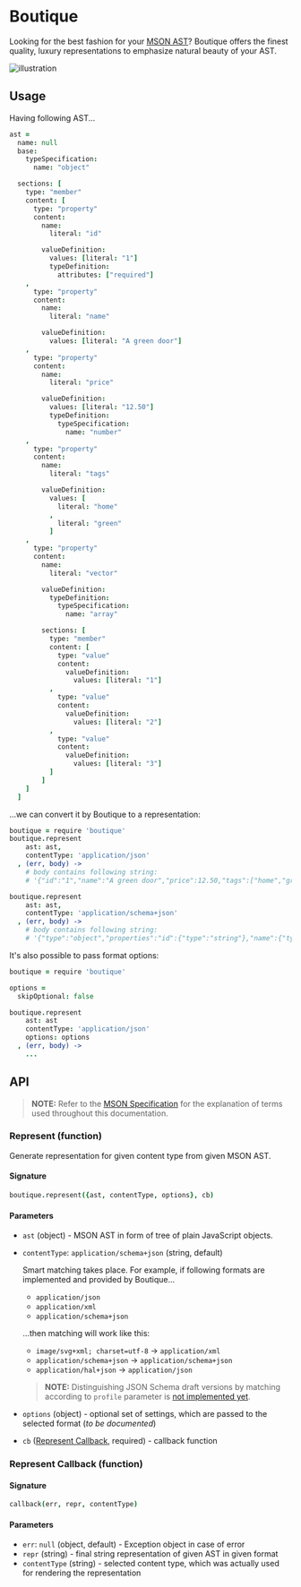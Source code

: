 # Boutique

Looking for the best fashion for your [MSON AST](https://github.com/apiaryio/mson-ast)? Boutique offers the finest quality, luxury representations to emphasize natural beauty of your AST.

![illustration](https://github.com/apiaryio/boutique/blob/master/assets/boutique.png?raw=true)

## Usage

Having following AST...

```coffeescript
ast =
  name: null
  base:
    typeSpecification:
      name: "object"

  sections: [
    type: "member"
    content: [
      type: "property"
      content:
        name:
          literal: "id"

        valueDefinition:
          values: [literal: "1"]
          typeDefinition:
            attributes: ["required"]
    ,
      type: "property"
      content:
        name:
          literal: "name"

        valueDefinition:
          values: [literal: "A green door"]
    ,
      type: "property"
      content:
        name:
          literal: "price"

        valueDefinition:
          values: [literal: "12.50"]
          typeDefinition:
            typeSpecification:
              name: "number"
    ,
      type: "property"
      content:
        name:
          literal: "tags"

        valueDefinition:
          values: [
            literal: "home"
          ,
            literal: "green"
          ]
    ,
      type: "property"
      content:
        name:
          literal: "vector"

        valueDefinition:
          typeDefinition:
            typeSpecification:
              name: "array"

        sections: [
          type: "member"
          content: [
            type: "value"
            content:
              valueDefinition:
                values: [literal: "1"]
          ,
            type: "value"
            content:
              valueDefinition:
                values: [literal: "2"]
          ,
            type: "value"
            content:
              valueDefinition:
                values: [literal: "3"]
          ]
        ]
    ]
  ]
```

...we can convert it by Boutique to a representation:

```coffeescript
boutique = require 'boutique'
boutique.represent
    ast: ast,
    contentType: 'application/json'
  , (err, body) ->
    # body contains following string:
    # '{"id":"1","name":"A green door","price":12.50,"tags":["home","green"],"vector":["1","2","3"]}'

boutique.represent
    ast: ast,
    contentType: 'application/schema+json'
  , (err, body) ->
    # body contains following string:
    # '{"type":"object","properties":"id":{"type":"string"},"name":{"type":"string"},"price":{"type":"number"},"tags":{"type":"array"},"vector":{"type":"array"}}'
```

It's also possible to pass format options:

```coffeescript
boutique = require 'boutique'

options =
  skipOptional: false

boutique.represent
    ast: ast
    contentType: 'application/json'
    options: options
  , (err, body) ->
    ...
```

## API

> **NOTE:** Refer to the [MSON Specification](https://github.com/apiaryio/mson/blob/master/MSON%20Specification.md) for the explanation of terms used throughout this documentation.

### Represent (function)
Generate representation for given content type from given MSON AST.

#### Signature

```coffeescript
boutique.represent({ast, contentType, options}, cb)
```

#### Parameters

-   `ast` (object) - MSON AST in form of tree of plain JavaScript objects.
-   `contentType`: `application/schema+json` (string, default)

    Smart matching takes place. For example, if following formats are implemented and provided by Boutique...

    -   `application/json`
    -   `application/xml`
    -   `application/schema+json`

    ...then matching will work like this:

    -   `image/svg+xml; charset=utf-8` → `application/xml`
    -   `application/schema+json` → `application/schema+json`
    -   `application/hal+json` → `application/json`

    > **NOTE:** Distinguishing JSON Schema draft versions by matching according to `profile` parameter is [not implemented yet](https://github.com/apiaryio/boutique/issues/14).

-   `options` (object) - optional set of settings, which are passed to the selected format (*to be documented*)
-   `cb` ([Represent Callback](#represent-callback-function), required) - callback function

### Represent Callback (function)

#### Signature

```coffeescript
callback(err, repr, contentType)
```

#### Parameters

-   `err`: `null` (object, default) - Exception object in case of error
-   `repr` (string) - final string representation of given AST in given format
-   `contentType` (string) - selected content type, which was actually used for rendering the representation
